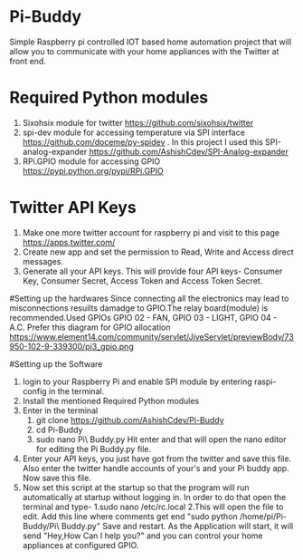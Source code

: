 # Pi-Buddy
Simple Raspberry pi controlled IOT based home automation project that will allow you to communicate with your home appliances with the Twitter at front end.

# Required Python modules
1. Sixohsix module for twitter https://github.com/sixohsix/twitter
2. spi-dev module for accessing temperature via SPI interface https://github.com/doceme/py-spidev .
    In this project I used this SPI-analog-expander https://github.com/AshishCdev/SPI-Analog-expander
3. RPi.GPIO module for accessing GPIO https://pypi.python.org/pypi/RPi.GPIO

# Twitter API Keys
1. Make one more twitter account for raspberry pi and visit to this page https://apps.twitter.com/ 
2. Create new app and set the permission to Read, Write and Access direct messages.
3. Generate all your API keys. This will provide four API keys- Consumer Key, Consumer Secret, 	Access Token and Access Token Secret.

#Setting up the hardwares
Since connecting all the electronics may lead to misconnections resuilts damadge to GPIO.The relay board(module) is recommended.Used GPIOs
GPIO 02 - FAN, GPIO 03 - LIGHT, GPIO 04 - A.C.
Prefer this diagram for GPIO allocation https://www.element14.com/community/servlet/JiveServlet/previewBody/73950-102-9-339300/pi3_gpio.png

#Setting up the Software
1. login to your Raspberry Pi and enable SPI module by entering raspi-config in the terminal.
2. Install the mentioned Required Python modules
3. Enter in the terminal 
    1. git clone https://github.com/AshishCdev/Pi-Buddy
    2. cd Pi-Buddy
    3. sudo nano Pi\ Buddy.py 
    Hit enter and that will open the nano editor for editing the Pi Buddy.py file.
4. Enter your API keys, you just have got from the twitter and save this file. Also enter the twitter handle accounts of        your's and your Pi buddy app. Now save this file.
5. Now set this script at the startup so that the program will run automatically at startup without logging in. In order to do that open the terminal and type-
   1.sudo nano /etc/rc.local
   2.This will open the file to edit. Add this line where comments get end "sudo python /home/pi/Pi-Buddy/Pi\ Buddy.py"
 Save and restart. As the Application will start, it will send "Hey,How Can I help you?" and you can control your home appliances at configured GPIO.


